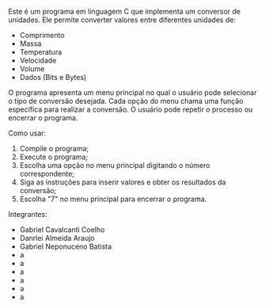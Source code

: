 Este é um programa em linguagem C que implementa um conversor de unidades. Ele permite converter valores entre diferentes unidades de:

- Comprimento
- Massa
- Temperatura
- Velocidade
- Volume
- Dados (Bits e Bytes)

O programa apresenta um menu principal no qual o usuário pode selecionar o tipo de conversão desejada.
Cada opção do menu chama uma função específica para realizar a conversão. O usuário pode repetir o processo ou encerrar o programa.

Como usar:

1. Compile o programa;
2. Execute o programa;
3. Escolha uma opção no menu principal digitando o número correspondente;
4. Siga as instruções para inserir valores e obter os resultados da conversão;
5. Escolha "7" no menu principal para encerrar o programa.

Integrantes:

- Gabriel Cavalcanti Coelho
- Danrlei Almeida Araujo
- Gabriel Neponuceno Batista
- a
- a
- a
- a
- a
- a
